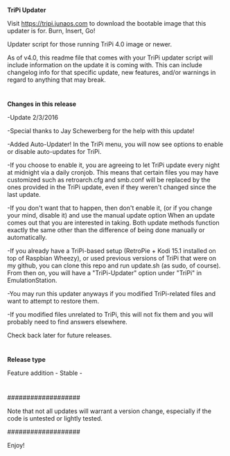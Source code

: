 **TriPi Updater**

Visit https://tripi.junaos.com to download the bootable image that this updater is for. Burn, Insert, Go!

Updater script for those running TriPi 4.0 image or newer.

As of v4.0, this readme file that comes with your TriPi updater script will include information on the update it is coming with.
This can include changelog info for that specific update, new features, and/or warnings in regard to anything that may break.

#

**Changes in this release**

-Update 2/3/2016

-Special thanks to Jay Schewerberg for the help with this update!

-Added Auto-Updater! In the TriPi menu, you will now see options to enable or disable auto-updates for TriPi.

-If you choose to enable it, you are agreeing to let TriPi update every night at midnight via a daily cronjob. This means that certain files you may have customized such as retroarch.cfg and smb.conf will be replaced by the ones provided in the TriPi update, even if they weren't changed since the last update.

-If you don't want that to happen, then don't enable it, (or if you change your mind, disable it) and use the manual update option When an update comes out that you are interested in taking. Both update methods function exactly the same other than the difference of being done manually or automatically.


-If you already have a TriPi-based setup (RetroPie + Kodi 15.1 installed on top of Raspbian Wheezy), or used previous versions of TriPi that were on my github, you can clone this repo and run update.sh (as sudo, of course). From then on, you will have a "TriPi-Updater" option under "TriPi" in EmulationStation.

-You may run this updater anyways if you modified TriPi-related files and want to attempt to restore them.

-If you modified files unrelated to TriPi, this will not fix them and you will probably need to find answers elsewhere.

Check back later for future releases.

#

#

**Release type**

Feature addition - Stable -
#

#

###################

Note that not all updates will warrant a version change, especially if the code is untested or lightly tested.

###################

Enjoy!
